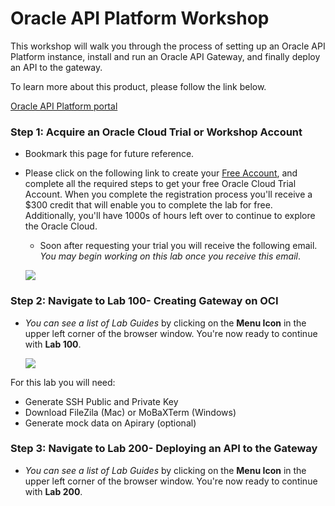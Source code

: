 # Oracle API Platform Workshop

This workshop will walk you through the process of setting up an Oracle API Platform instance, install and run an Oracle API Gateway, and finally deploy an API to the gateway. 

To learn more about this product, please follow the link below.

<a href="https://cloud.oracle.com/api-platform" target="_video">Oracle API Platform portal</a>

### **Step 1**: Acquire an Oracle Cloud Trial or Workshop Account

- Bookmark this page for future reference.

- Please click on the following link to create your <a href="link.to.the.trial.signup.page" target="_trial">Free Account</a>, and complete all the required steps to get your free Oracle Cloud Trial Account. When you complete the registration process you'll receive a $300 credit that will enable you to complete the lab for free.  Additionally, you'll have 1000s of hours left over to continue to explore the Oracle Cloud.

  - Soon after requesting your trial you will receive the following email. _You may begin working on this lab once  you receive this email_.

  ![](images/common/cloud_ready.jpg)


### **Step 2**: Navigate to Lab 100- Creating Gateway on OCI

- _You can see a list of Lab Guides_ by clicking on the **Menu Icon** in the upper left corner of the browser window. You're now ready to continue with **Lab 100**.

  ![](images/common/WorkshopMenu.png)

For this lab you will need:

- Generate SSH Public and Private Key
- Download FileZila (Mac) or MoBaXTerm (Windows)
- Generate mock data on Apirary (optional)

### **Step 3**: Navigate to Lab 200- Deploying an API to the Gateway

- _You can see a list of Lab Guides_ by clicking on the **Menu Icon** in the upper left corner of the browser window. You're now ready to continue with **Lab 200**.





